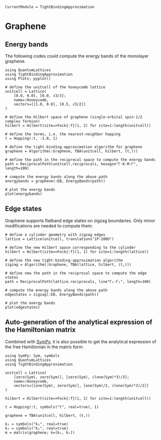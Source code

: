 ```@meta
CurrentModule = TightBindingApproximation
```

# Graphene

## Energy bands

The following codes could compute the energy bands of the monolayer graphene.

```@example graphene
using QuantumLattices
using TightBindingApproximation
using Plots; pyplot()

# define the unitcell of the honeycomb lattice
unitcell = Lattice(
    [0.0, 0.0], [0.0, √3/3];
    name=:Honeycomb,
    vectors=[[1.0, 0.0], [0.5, √3/2]]
)

# define the Hilbert space of graphene (single-orbital spin-1/2 complex fermion)
hilbert = Hilbert(site=>Fock{:f}(1, 2) for site=1:length(unitcell))

# define the terms, i.e. the nearest-neighbor hopping
t = Hopping(:t, -1.0, 1)

# define the tight-binding-approximation algorithm for graphene
graphene = Algorithm(:Graphene, TBA(unitcell, hilbert, (t,)))

# define the path in the reciprocal space to compute the energy bands
path = ReciprocalPath(unitcell.reciprocals, hexagon"Γ-K-M-Γ", length=100)

# compute the energy bands along the above path
energybands = graphene(:EB, EnergyBands(path))

# plot the energy bands
plot(energybands)
```

## Edge states

Graphene supports flatband edge states on zigzag boundaries. Only minor modifications are needed to compute them:
```@example graphene
# define a cylinder geometry with zigzag edges
lattice = Lattice(unitcell, translations"1P-100O")

# define the new Hilbert space corresponding to the cylinder
hilbert = Hilbert(site=>Fock{:f}(1, 1) for site=1:length(lattice))

# define the new tight-binding-approximation algorithm
zigzag = Algorithm(:Graphene, TBA(lattice, hilbert, (t,)))

# define new the path in the reciprocal space to compute the edge states
path = ReciprocalPath(lattice.reciprocals, line"Γ₁-Γ₂", length=100)

# compute the energy bands along the above path
edgestates = zigzag(:EB, EnergyBands(path))

# plot the energy bands
plot(edgestates)
```

## Auto-generation of the analytical expression of the Hamiltonian matrix

Combined with [SymPy](https://github.com/JuliaPy/SymPy.jl), it is also possible to get the analytical expression of the free Hamiltonian in the matrix form:
```@example graphene-analytical
using SymPy: Sym, symbols
using QuantumLattices
using TightBindingApproximation

unitcell = Lattice(
    [zero(Sym), zero(Sym)], [zero(Sym), √(one(Sym)*3)/3];
    name=:Honeycomb,
    vectors=[[one(Sym), zero(Sym)], [one(Sym)/2, √(one(Sym)*3)/2]]
)

hilbert = Hilbert(site=>Fock{:f}(1, 1) for site=1:length(unitcell))

t = Hopping(:t, symbols("t", real=true), 1)

graphene = TBA(unitcell, hilbert, (t,))

k₁ = symbols("k₁", real=true)
k₂ = symbols("k₂", real=true)
m = matrix(graphene; k=[k₁, k₂])
```